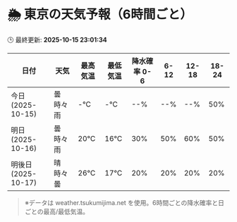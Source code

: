 # 🌦️ 東京の天気予報（6時間ごと）

🕒 最終更新: **2025-10-15 23:01:34**

| 日付 | 天気 | 最高気温 | 最低気温 | 降水確率 0-6 | 6-12 | 12-18 | 18-24 |
|------|------|----------|----------|------------|------|------|------|
| 今日 (2025-10-15) | 曇時々雨 | -℃ | -℃ | --% | --% | --% | 50% |
| 明日 (2025-10-16) | 曇時々雨 | 20℃ | 16℃ | 30% | 50% | 60% | 50% |
| 明後日 (2025-10-17) | 晴時々曇 | 26℃ | 17℃ | 20% | 20% | 20% | 20% |

> ※データは weather.tsukumijima.net を使用。6時間ごとの降水確率と日ごとの最高/最低気温。